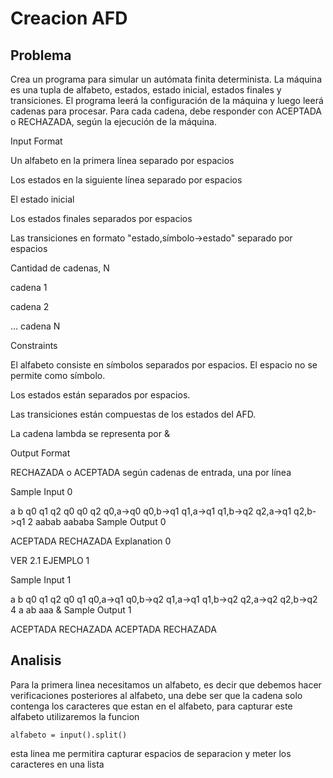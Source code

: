 # Creacion AFD
## Problema
Crea un programa para simular un autómata finita determinista. La máquina es una tupla de alfabeto, estados, estado inicial, estados finales y transiciones. El programa leerá la configuración de la máquina y luego leerá cadenas para procesar. Para cada cadena, debe responder con ACEPTADA o RECHAZADA, según la ejecución de la máquina.

Input Format

Un alfabeto en la primera línea separado por espacios

Los estados en la siguiente línea separado por espacios

El estado inicial

Los estados finales separados por espacios

Las transiciones en formato "estado,símbolo->estado" separado por espacios

Cantidad de cadenas, N

cadena 1

cadena 2

... cadena N

Constraints

El alfabeto consiste en símbolos separados por espacios. El espacio no se permite como símbolo.

Los estados están separados por espacios.

Las transiciones están compuestas de los estados del AFD.

La cadena lambda se representa por &

Output Format

RECHAZADA o ACEPTADA según cadenas de entrada, una por línea

Sample Input 0

a b
q0 q1 q2
q0
q0 q2
q0,a->q0 q0,b->q1 q1,a->q1 q1,b->q2 q2,a->q1 q2,b->q1
2
aabab
aababa
Sample Output 0

ACEPTADA
RECHAZADA
Explanation 0

VER 2.1 EJEMPLO 1

Sample Input 1

a b
q0 q1 q2
q0
q1
q0,a->q1 q0,b->q2 q1,a->q1 q1,b->q2 q2,a->q2 q2,b->q2
4
a
ab
aaa
&
Sample Output 1

ACEPTADA
RECHAZADA
ACEPTADA
RECHAZADA

## Analisis
Para la primera linea necesitamos un alfabeto, es decir que debemos hacer verificaciones posteriores al alfabeto, una debe ser que la cadena solo contenga los caracteres que estan en el alfabeto, para capturar este alfabeto utilizaremos la funcion
```
alfabeto = input().split()
```
esta linea me permitira capturar espacios de separacion y meter los caracteres en una lista